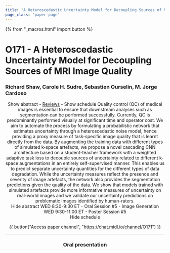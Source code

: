 ```yaml
---
title: "A Heteroscedastic Uncertainty Model for Decoupling Sources of MRI Image Quality"
page_class: "paper-page"
---
```


{% from "_macros.html" import button %}

# O171 - A Heteroscedastic Uncertainty Model for Decoupling Sources of MRI Image Quality


### Richard Shaw, Carole H. Sudre, Sebastien Ourselin, M. Jorge Cardoso

<center><a class="toggle_visibility" data-selector=".paper_abstract" data-level="3">Show abstract</a>
        - <a href="https://openreview.net/forum?id=NnKIdnPXCr">Reviews</a>
        - <a class="toggle_visibility" data-selector=".paper_qa" data-level="3">Show schedule</a>

<span class="paper_abstract">
        Quality control (QC) of medical images is essential to ensure that downstream analyses such as segmentation can be performed successfully. Currently, QC is predominantly performed visually at significant time and operator cost. We aim to automate the process by formulating a probabilistic network that estimates uncertainty through a heteroscedastic noise model, hence providing a proxy measure of task-specific image quality that is learnt directly from the data. By augmenting the training data with different types of simulated k-space artefacts, we propose a novel cascading CNN architecture based on a student-teacher framework with a weighted adaptive task loss to decouple sources of uncertainty related to different k-space augmentations in an entirely self-supervised manner. This enables us to predict separate uncertainty quantities for the different types of data degradation. While the uncertainty measures reflect the presence and severity of image artefacts, the network also provides the segmentation predictions given the quality of the data. We show that models trained with simulated artefacts provide more informative measures of uncertainty on real-world images and we validate our uncertainty predictions on problematic images identified by human-raters.
        <span class="actions">
  <br/>
  <a class="toggle_visibility" data-level="2">Hide abstract</a></span>
</span>

<span class="paper_qa">
        WED 8:30-9:30 ET - Oral Session #5 - Image Generation<br/>WED 9:30-11:00 ET - Poster Session #5
        <br/>
        <span class="actions"><a class="toggle_visibility" data-level="2">Hide schedule</a></span>
</span>

{{ button("Access paper channel", "https://chat.midl.io/channel/O171") }}

---

### Oral presentation
